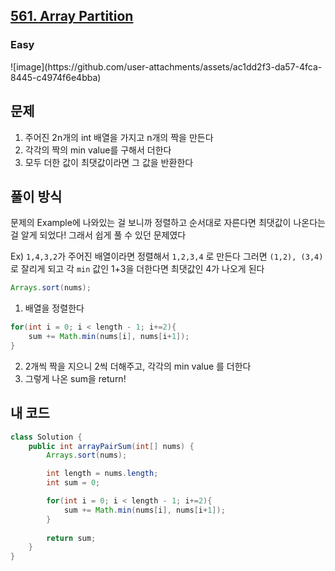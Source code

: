 <h2><a href="https://leetcode.com/problems/array-partition">561. Array Partition</a></h2><h3>Easy</h3>
![image](https://github.com/user-attachments/assets/ac1dd2f3-da57-4fca-8445-c4974f6e4bba)

## 문제
1. 주어진 2n개의 int 배열을 가지고 n개의 짝을 만든다
2. 각각의 짝의 min value를 구해서 더한다
3. 모두 더한 값이 최댓값이라면 그 값을 반환한다 

## 풀이 방식
문제의 Example에 나와있는 걸 보니까 정렬하고 순서대로 자른다면 최댓값이 나온다는 걸 알게 되었다! 그래서 쉽게 풀 수 있던 문제였다

Ex) 
`1,4,3,2`가 주어진 배열이라면 정렬해서 `1,2,3,4` 로 만든다
그러면 `(1,2), (3,4)`로 잘리게 되고
각 `min` 값인 1+3을 더한다면 최댓값인 4가 나오게 된다

```java
Arrays.sort(nums);
```
1. 배열을 정렬한다

```java
for(int i = 0; i < length - 1; i+=2){
    sum += Math.min(nums[i], nums[i+1]);
}
```
2. 2개씩 짝을 지으니 2씩 더해주고, 각각의 min value 를 더한다
3. 그렇게 나온 sum을 return!

## 내 코드
```java
class Solution {
    public int arrayPairSum(int[] nums) {
        Arrays.sort(nums);

        int length = nums.length;
        int sum = 0;

        for(int i = 0; i < length - 1; i+=2){
            sum += Math.min(nums[i], nums[i+1]);
        }
        
        return sum;
    }
}
```
